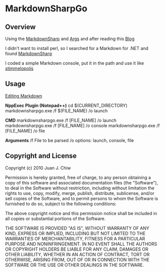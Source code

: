# MarkdownSharpGo

## Overview

Using the [MarkdownSharp][1]  and [Args][2] and after reading this 
[Blog][3]

I didn't want to install perl, so I searched for a Markdown for .NET and found [MarkdownSharp][1]

I coded a simple Markdown console, put it in the path and use it like [stimmelopolis][3]

## Usage

[Editing Markdown][4]

**NppExec Plugin (Notepad++)**
	cd $(CURRENT_DIRECTORY)
	markdownsharpgo.exe /f $(FILE_NAME) /o launch
	
**CMD**
	markdownsharpgo.exe /f [FILE_NAME] /o launch
	markdownsharpgo.exe /f [FILE_NAME] /o console
	markdownsharpgo.exe /f [FILE_NAME] /o file
	
**Arguments**
	/f File to be parsed
	/o options: launch, console, file


[1]: http://code.google.com/p/markdownsharp/
[2]: https://github.com/littlebits/args
[3]: http://www.stimmelopolis.com/blog/2010/02/16/markdown-in-notepad-2/
[4]: http://stackoverflow.com/editing-help
	
## Copyright and License

Copyright (c) 2010 Juan J. Chiw

Permission is hereby granted, free of charge, to any person obtaining a copy
of this software and associated documentation files (the "Software"), to deal
in the Software without restriction, including without limitation the rights
to use, copy, modify, merge, publish, distribute, sublicense, and/or sell
copies of the Software, and to permit persons to whom the Software is
furnished to do so, subject to the following conditions:

The above copyright notice and this permission notice shall be included in
all copies or substantial portions of the Software.

THE SOFTWARE IS PROVIDED "AS IS", WITHOUT WARRANTY OF ANY KIND, EXPRESS OR
IMPLIED, INCLUDING BUT NOT LIMITED TO THE WARRANTIES OF MERCHANTABILITY,
FITNESS FOR A PARTICULAR PURPOSE AND NONINFRINGEMENT. IN NO EVENT SHALL THE
AUTHORS OR COPYRIGHT HOLDERS BE LIABLE FOR ANY CLAIM, DAMAGES OR OTHER
LIABILITY, WHETHER IN AN ACTION OF CONTRACT, TORT OR OTHERWISE, ARISING FROM,
OUT OF OR IN CONNECTION WITH THE SOFTWARE OR THE USE OR OTHER DEALINGS IN
THE SOFTWARE.